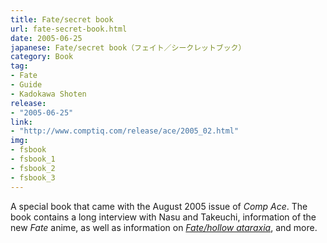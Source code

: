 ```yaml
---
title: Fate/secret book
url: fate-secret-book.html
date: 2005-06-25
japanese: Fate/secret book（フェイト／シークレットブック）
category: Book
tag:
- Fate
- Guide
- Kadokawa Shoten
release:
- "2005-06-25"
link:
- "http://www.comptiq.com/release/ace/2005_02.html"
img:
- fsbook
- fsbook_1
- fsbook_2
- fsbook_3
---
```


A special book that came with the August 2005 issue of *Comp Ace*. The book contains a long interview with Nasu and Takeuchi, information of the new *Fate* anime, as well as information on [*Fate/hollow ataraxia*](fate-hollow-ataraxia.html), and more.